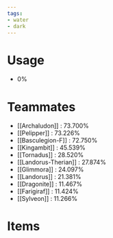 ```yaml
---
tags:
- water
- dark
---
```

# Usage
- 0%
# Teammates
- [[Archaludon]] : 73.700%
- [[Pelipper]] : 73.226%
- [[Basculegion-F]] : 72.750%
- [[Kingambit]] : 45.539%
- [[Tornadus]] : 28.520%
- [[Landorus-Therian]] : 27.874%
- [[Glimmora]] : 24.097%
- [[Landorus]] : 21.381%
- [[Dragonite]] : 11.467%
- [[Farigiraf]] : 11.424%
- [[Sylveon]] : 11.266%
# Items